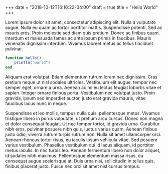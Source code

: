 +++
date = "2018-10-12T16:16:22-04:00"
draft = true
title = "Hello World"
+++

Lorem ipsum dolor sit amet, consectetur adipiscing elit. Nulla a vulputate
augue. Nulla eu quam ac tortor porttitor mattis. Suspendisse potenti. Sed ac
mauris eros. Proin molestie sed diam quis pretium. Donec ac finibus
quam. Interdum et malesuada fames ac ante ipsum primis in faucibus. Mauris
venenatis dignissim interdum. Vivamus laoreet metus ac tellus tincidunt
pulvinar.

<!--more-->
```julia
function hello()
    println("world")
end
```

Aliquam erat volutpat. Etiam elementum rutrum lorem nec dignissim. Cras pretium
neque ut nisl sodales ultricies. Vestibulum elit augue, tempor nec semper eget,
ornare a urna. Aenean ac mi eu lectus feugiat lobortis vitae et sapien. Integer
ornare finibus porta. Vestibulum nec volutpat justo. Proin gravida, ipsum sed
imperdiet auctor, justo erat gravida mauris, vitae faucibus lacus nunc in neque.

Suspendisse et leo mollis, tempus nulla quis, pellentesque metus. Vivamus
tristique libero in purus vulputate, ut pretium arcu cursus. Donec non magna et
dolor consequat feugiat. Ut nec tempor tortor, id gravida urna. Curabitur nibh
eros, pulvinar posuere nibh quis, luctus varius quam. Aenean finibus justo odio,
viverra rutrum turpis rutrum non. Nulla sit amet ullamcorper orci. Aenean
rhoncus tortor risus, eu iaculis ipsum vehicula vitae. Sed posuere varius
vestibulum. Phasellus vestibulum dui id lacus aliquam, id porttitor metus
iaculis. In nec turpis leo. Aenean fermentum libero non dolor aliquet, id
sodales nibh maximus. Pellentesque elementum massa risus, eu consequat augue
scelerisque at. Duis urna nisi, sollicitudin in tellus quis, finibus placerat
justo. Fusce nec orci sit amet nisl cursus tempus.
